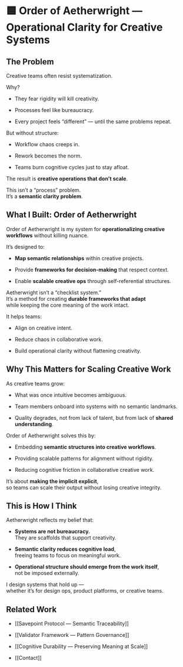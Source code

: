 # 🟦 **Order of Aetherwright — Operational Clarity for Creative Systems**

## The Problem

Creative teams often resist systematization.

Why?

- They fear rigidity will kill creativity.
    
- Processes feel like bureaucracy.
    
- Every project feels “different” — until the same problems repeat.
    

But without structure:

- Workflow chaos creeps in.
    
- Rework becomes the norm.
    
- Teams burn cognitive cycles just to stay afloat.
    

The result is **creative operations that don’t scale**.

This isn’t a “process” problem.  
It’s a **semantic clarity problem**.

## What I Built: Order of Aetherwright

Order of Aetherwright is my system for **operationalizing creative workflows** without killing nuance.

It’s designed to:

- **Map semantic relationships** within creative projects.
    
- Provide **frameworks for decision-making** that respect context.
    
- Enable **scalable creative ops** through self-referential structures.
    

Aetherwright isn’t a “checklist system.”  
It’s a method for creating **durable frameworks that adapt**  
while keeping the core meaning of the work intact.

It helps teams:

- Align on creative intent.
    
- Reduce chaos in collaborative work.
    
- Build operational clarity without flattening creativity.
    

## Why This Matters for Scaling Creative Work

As creative teams grow:

- What was once intuitive becomes ambiguous.
    
- Team members onboard into systems with no semantic landmarks.
    
- Quality degrades, not from lack of talent, but from lack of **shared understanding**.
    

Order of Aetherwright solves this by:

- Embedding **semantic structures into creative workflows**.
    
- Providing scalable patterns for alignment without rigidity.
    
- Reducing cognitive friction in collaborative creative work.
    

It’s about **making the implicit explicit**,  
so teams can scale their output without losing creative integrity.

## This is How I Think

Aetherwright reflects my belief that:

- **Systems are not bureaucracy.**  
    They are scaffolds that support creativity.
    
- **Semantic clarity reduces cognitive load**,  
    freeing teams to focus on meaningful work.
    
- **Operational structure should emerge from the work itself**,  
    not be imposed externally.
    

I design systems that hold up —  
whether it’s for design ops, product platforms, or creative teams.

## Related Work

- [[Savepoint Protocol — Semantic Traceability]]
    
- [[Validator Framework — Pattern Governance]]
    
- [[Cognitive Durability — Preserving Meaning at Scale]]
    
- [[Contact]]